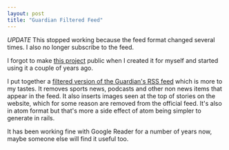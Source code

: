```yaml
---
layout: post
title: "Guardian Filtered Feed"
---
```


*UPDATE* This stopped working because the feed format changed several times. I also no longer subscribe to the feed.

I forgot to make [this project][1] public when I created it for myself and
started using it a couple of years ago.

I put together a [filtered version of the Guardian's RSS feed][1] which is more
to my tastes. It removes sports news, podcasts and other non news items that
appear in the feed. It also inserts images seen at the top of stories on the
website, which for some reason are removed from the official feed. It's also in
atom format but that's more a side effect of atom being simpler to generate in
rails.

It has been working fine with Google Reader for a number of years now, maybe
someone else will find it useful too.

[1]: http://guardian-filtered.herokuapp.com/